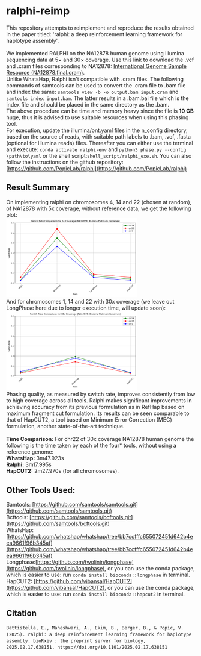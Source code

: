 # ralphi-reimp
This repository attempts to reimplement and reproduce the results obtained in the paper titled: 'ralphi: a deep reinforcement learning framework for haplotype assembly'. <br/><br/>
We implemented RALPHI on the NA12878 human genome using Illumina sequencing data at 5× and 30× coverage. Use this link to download the .vcf and .cram files corresponding to NA12878: [International Genome Sample Resource (NA12878.final.cram)](https://www.internationalgenome.org/data-portal/sample/NA12878). <br/>
Unlike WhatsHap, Ralphi isn't compatible with .cram files. The following commands of samtools can be used to convert the .cram file to .bam file and index the same: `samtools view -b -o output.bam input.cram` and `samtools index input.bam`. The latter results in a .bam.bai file which is the index file and should be placed in the same directory as the .bam. <br/>
The above procedure can be time and memory heavy since the file is **10 GB** huge, thus it is advised to use suitable resources when using this phasing tool. <br/>
For execution, update the illumina/ont.yaml files in the n_config directory, based on the source of reads, with suitable path labels to .bam, .vcf, .fasta (optional for Illumina reads) files. Thereafter you can either use the terminal and execute: `conda activate ralphi-env` and `python3 phase.py --config \path\to\yaml` or the shell script:`shell_script/ralphi_exe.sh`. You can also follow the instructions on the github repository: [https://github.com/PopicLab/ralphi](https://github.com/PopicLab/ralphi)
<br/>
## Result Summary
On implementing ralphi on chromosomes 4, 14 and 22 (chosen at random), of NA12878 with 5x coverage, without reference data, we get the following plot:<br/>
<img src="results/switch_rate_5x.png" alt="5x Coverage" width="350"/><br/>
And for chromosomes 1, 14 and 22 with 30x coverage (we leave out LongPhase here due to longer execution time, will update soon): <br/>
<img src="results/switch_rate_30x.png" alt="30x Coverage" width="350"/><br/>
Phasing quality, as measured by switch rate, improves consistently from low to high coverage across all tools. Ralphi makes significant improvements in achieving accuracy from its previous formulation as in RefHap based on maximum fragment cut formulation. Its results can be seen comparable to that of HapCUT2, a tool based on Minimum Error Correction (MEC) formulation, another state-of-the-art technique. <br/><br/>
**Time Comparison:** For chr22 of 30x coverage NA12878 human genome the following is the time taken by each of the four* tools, without using a reference genome: <br/>
**WhatsHap:** 3m47.923s <br/>
**Ralphi:** 3m17.995s <br/>
**HapCUT2:** 2m27.970s (for all chromosomes).



## Other Tools Used:
Samtools: [https://github.com/samtools/samtools.git](https://github.com/samtools/samtools.git) <br/>
Bcftools: [https://github.com/samtools/bcftools.git](https://github.com/samtools/bcftools.git) <br/>
WhatsHap: [https://github.com/whatshap/whatshap/tree/bb7ccfffc655072451d642b4eea9661f96b345af](https://github.com/whatshap/whatshap/tree/bb7ccfffc655072451d642b4eea9661f96b345af) <br/>
Longphase:[https://github.com/twolinin/longphase](https://github.com/twolinin/longphase), or you can use the conda package, which is easier to use: run `conda install bioconda::longphase` in terminal.<br/>
HapCUT2: [https://github.com/vibansal/HapCUT2](https://github.com/vibansal/HapCUT2), or you can use the conda package, which is easier to use: run `conda install bioconda::hapcut2` in terminal.<br/>
## Citation
`Battistella, E., Maheshwari, A., Ekim, B., Berger, B., & Popic, V. (2025). ralphi: a deep reinforcement learning framework for haplotype assembly. bioRxiv : the preprint server for biology, 2025.02.17.638151. https://doi.org/10.1101/2025.02.17.638151`
